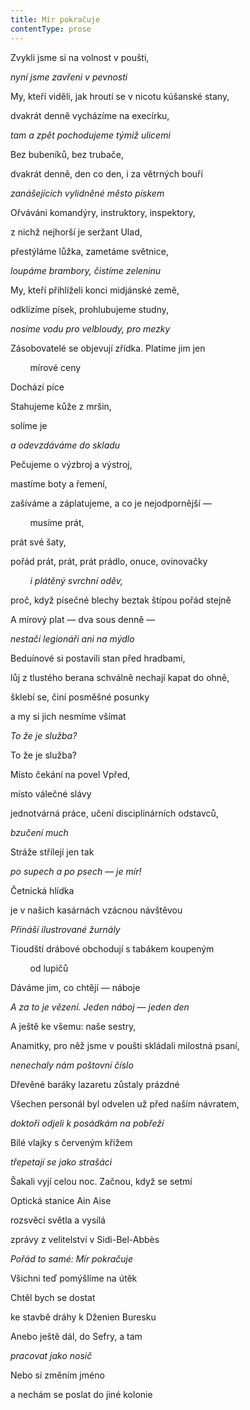 ```yaml
---
title: Mír pokračuje
contentType: prose
---
```


<section>

Zvykli jsme si na volnost v poušti,

_nyní jsme zavřeni v pevnosti_

</section>

<section>

My, kteří viděli, jak hroutí se v nicotu kúšanské stany,

dvakrát denně vycházíme na execírku,

_tam a zpět pochodujeme týmiž ulicemi_

</section>

<section>

Bez bubeníků, bez trubače,

dvakrát denně, den co den, i za větrných bouří

_zanášejících vylidněné město pískem_

</section>

<section>

Ořváváni komandýry, instruktory, inspektory,

z nichž nejhorší je seržant Ulad,

přestýláme lůžka, zametáme světnice,

_loupáme brambory, čistíme zeleninu_

</section>

<section>

My, kteří přihlíželi konci midjánské země,

odklízíme písek, prohlubujeme studny,

_nosíme vodu pro velbloudy, pro mezky_

</section>

<section>

Zásobovatelé se objevují zřídka. Platíme jim jen

        mírové ceny

Dochází píce

Stahujeme kůže z mršin,

solíme je

_a odevzdáváme do skladu_

</section>

<section>

Pečujeme o výzbroj a výstroj,

mastíme boty a řemení,

zašíváme a záplatujeme, a co je nejodpornější —

        musíme prát,

prát své šaty,

pořád prát, prát, prát prádlo, onuce, ovinovačky

        _i plátěný svrchní oděv,_

</section>

<section>

proč, když písečné blechy beztak štípou pořád stejně

A mírový plat — dva sous denně —

_nestačí legionáři ani na mýdlo_

</section>

<section>

Beduínové si postavili stan před hradbami,

lůj z tlustého berana schválně nechají kapat do ohně,

šklebí se, činí posměšné posunky

a my si jich nesmíme všímat

_To že je služba?_

</section>

<section>

To že je služba?

Místo čekání na povel Vpřed,

místo válečné slávy

jednotvárná práce, učení disciplinárních odstavců,

_bzučení much_

</section>

<section>

Stráže střílejí jen tak

_po supech a po psech — je mír!_

</section>

<section>

Četnická hlídka

je v našich kasárnách vzácnou návštěvou

_Přináší ilustrované žurnály_

</section>

<section>

Tioudští drábové obchodují s tabákem koupeným

        od lupičů

Dáváme jim, co chtějí — náboje

_A za to je vězení. Jeden náboj — jeden den_

</section>

<section>

A ještě ke všemu: naše sestry,

Anamitky, pro něž jsme v poušti skládali milostná psaní,

_nenechaly nám poštovní číslo_

</section>

<section>

Dřevěné baráky lazaretu zůstaly prázdné

Všechen personál byl odvelen už před naším návratem,

_doktoři odjeli k posádkám na pobřeží_

</section>

<section>

Bílé vlajky s červeným křížem

_třepetají se jako strašáci_

</section>

<section>

Šakali vyjí celou noc. Začnou, když se setmí

Optická stanice Ain Aise

rozsvěcí světla a vysílá

zprávy z velitelství v Sidi-Bel-Abbès

_Pořád to samé: Mír pokračuje_

</section>

<section>

Všichni teď pomýšlíme na útěk

Chtěl bych se dostat

ke stavbě dráhy k Dženien Buresku

Anebo ještě dál, do Sefry, a tam

_pracovat jako nosič_

</section>

<section>

Nebo si změním jméno

a nechám se poslat do jiné kolonie

</section>
